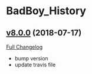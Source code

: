 # BadBoy_History

## [v8.0.0](https://github.com/funkydude/BadBoy_History/tree/v8.0.0) (2018-07-17)
[Full Changelog](https://github.com/funkydude/BadBoy_History/compare/v7.3.0...v8.0.0)

- bump version  
- update travis file  
